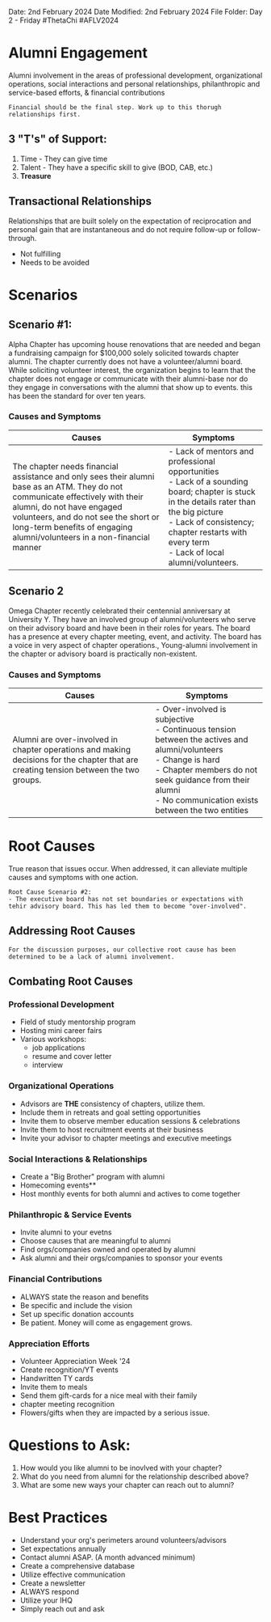 Date: 2nd February 2024
Date Modified: 2nd February 2024
File Folder: Day 2 - Friday
#ThetaChi #AFLV2024

# Alumni Engagement

Alumni involvement in the areas of professional development, organizational operations, social interactions and personal relationships, philanthropic and service-based efforts, & financial contributions

```ad-important
Financial should be the final step. Work up to this thorugh relationships first.
```

## 3 "T's" of Support:

1. Time - They can give time
2. Talent - They have a specific skill to give (BOD, CAB, etc.)
3. **Treasure**

## Transactional Relationships

Relationships that are built solely on the expectation of reciprocation and personal gain that are instantaneous and do not require follow-up or follow-through.
- Not fulfilling
- Needs to be avoided

# Scenarios

## Scenario #1:

Alpha Chapter has upcoming house renovations that are needed and began a fundraising campaign for $100,000 solely solicited towards chapter alumni. The chapter currently does not have a volunteer/alumni board. While soliciting volunteer interest, the organization begins to learn that the chapter does not engage or communicate with their alumni-base nor do they engage in conversations with the alumni that show up to events. this has been the standard for over ten years.

### Causes and Symptoms

| Causes                                                                                                                                                                                                                                                                          | Symptoms |
| ------------------------------------------------------------------------------------------------------------------------------------------------------------------------------------------------------------------------------------------------------------------------------- | -------- |
| The chapter needs financial assistance and only sees their alumni base as an ATM. They do not communicate effectively with their alumni, do not have engaged volunteers, and do not see the short or long-term benefits of engaging alumni/volunteers in a non-financial manner | - Lack of mentors and professional opportunities<br>- Lack of a sounding board; chapter is stuck in the details rater than the big picture<br>- Lack of consistency; chapter restarts with every term <br>- Lack of local alumni/volunteers.         |
## Scenario 2

Omega Chapter recently celebrated their centennial anniversary at University Y. They have an involved group of alumni/volunteers who serve on their advisory board and have been in their roles for years. The board has a presence at every chapter meeting, event, and activity. The board has a voice in very aspect of chapter operations., Young-alumni involvement in the chapter or advisory board is practically non-existent.

### Causes and Symptoms

| Causes | Symptoms |
| ---- | ---- |
| Alumni are over-involved in chapter operations and making decisions for the chapter that are creating tension between the two groups. | - Over-involved is subjective <br>- Continuous tension between the actives and alumni/volunteers<br>- Change is hard<br>- Chapter members do not seek guidance from their alumni<br>- No communication exists between the two entities |
# Root Causes

True reason that issues occur. When addressed, it can alleviate multiple causes and symptoms with one action.

```ad-example
Root Cause Scenario #2:
- The executive board has not set boundaries or expectations with tehir advisory board. This has led them to become "over-involved".
```

## Addressing Root Causes

```ad-note
For the discussion purposes, our collective root cause has been determined to be a lack of alumni involvement.
```

## Combating Root Causes

### Professional Development

- Field of study mentorship program
- Hosting mini career fairs
- Various workshops:
	- job applications
	- resume and cover letter
	- interview

### Organizational Operations

- Advisors are **THE** consistency of chapters, utilize them.
- Include them in retreats and goal setting opportunities
- Invite them to observe member education sessions & celebrations
- Invite them to host recruitment events at their business
- Invite your advisor to chapter meetings and executive meetings

### Social Interactions & Relationships

- Create a "Big Brother" program with alumni
- Homecoming events**
- Host monthly events for both alumni and actives to come together

### Philanthropic & Service Events

- Invite alumni to your evetns
- Choose causes that are meaningful to alumni
- Find orgs/companies owned and operated by alumni
- Ask alumni and their orgs/companies to sponsor your events

### Financial Contributions

- ALWAYS state the reason and benefits
- Be specific and include the vision
- Set up specific donation accounts
- Be patient. Money will come as engagement grows.

### Appreciation Efforts

- Volunteer Appreciation Week '24
- Create recognition/YT events
- Handwritten TY cards
- Invite them to meals
- Send them gift-cards for a nice meal with their family 
- chapter meeting recognition
- Flowers/gifts when they are impacted by a serious issue.

# Questions to Ask:

1. How would you like alumni to be inovlved with your chapter?
2. What do you need from alumni for the relationship described above?
3. What are some new ways your chapter can reach out to alumni?

# Best Practices

- Understand your org's perimeters around volunteers/advisors
- Set expectations annually
- Contact alumni ASAP. (A month advanced minimum)
- Create a comprehensive database
- Utilize effective communication
- Create a newsletter
- ALWAYS respond
- Utilize your IHQ
- Simply reach out and ask


